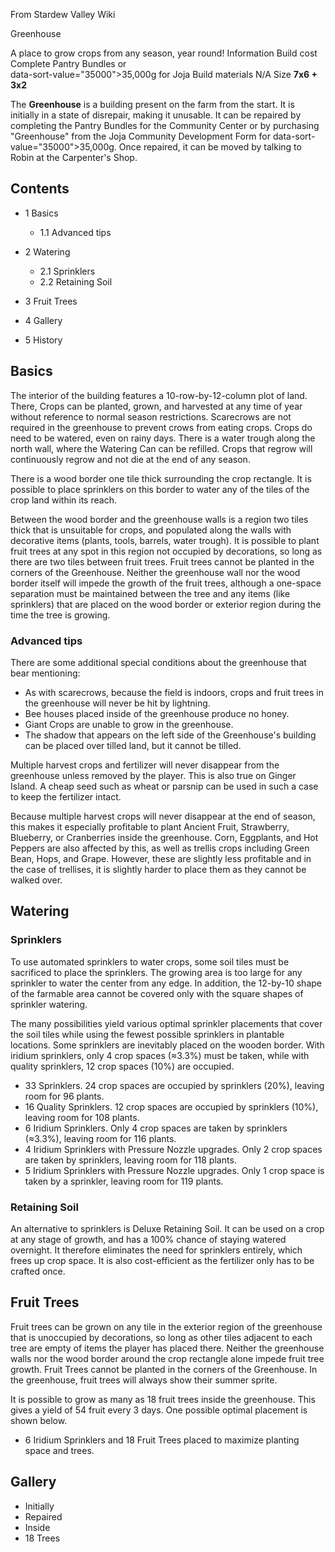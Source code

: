 From Stardew Valley Wiki

Greenhouse

A place to grow crops from any season, year round! Information Build cost Complete Pantry Bundles or  
data-sort-value="35000"&gt;35,000g for Joja Build materials N/A Size **7x6 + 3x2**

The **Greenhouse** is a building present on the farm from the start. It is initially in a state of disrepair, making it unusable. It can be repaired by completing the Pantry Bundles for the Community Center or by purchasing "Greenhouse" from the Joja Community Development Form for data-sort-value="35000"&gt;35,000g. Once repaired, it can be moved by talking to Robin at the Carpenter's Shop.

## Contents

- 1 Basics
  
  - 1.1 Advanced tips
- 2 Watering
  
  - 2.1 Sprinklers
  - 2.2 Retaining Soil
- 3 Fruit Trees
- 4 Gallery
- 5 History

## Basics

The interior of the building features a 10-row-by-12-column plot of land. There, Crops can be planted, grown, and harvested at any time of year without reference to normal season restrictions. Scarecrows are not required in the greenhouse to prevent crows from eating crops. Crops do need to be watered, even on rainy days. There is a water trough along the north wall, where the Watering Can can be refilled. Crops that regrow will continuously regrow and not die at the end of any season.

There is a wood border one tile thick surrounding the crop rectangle. It is possible to place sprinklers on this border to water any of the tiles of the crop land within its reach.

Between the wood border and the greenhouse walls is a region two tiles thick that is unsuitable for crops, and populated along the walls with decorative items (plants, tools, barrels, water trough). It is possible to plant fruit trees at any spot in this region not occupied by decorations, so long as there are two tiles between fruit trees. Fruit trees cannot be planted in the corners of the Greenhouse. Neither the greenhouse wall nor the wood border itself will impede the growth of the fruit trees, although a one-space separation must be maintained between the tree and any items (like sprinklers) that are placed on the wood border or exterior region during the time the tree is growing.

### Advanced tips

There are some additional special conditions about the greenhouse that bear mentioning:

- As with scarecrows, because the field is indoors, crops and fruit trees in the greenhouse will never be hit by lightning.
- Bee houses placed inside of the greenhouse produce no honey.
- Giant Crops are unable to grow in the greenhouse.
- The shadow that appears on the left side of the Greenhouse's building can be placed over tilled land, but it cannot be tilled.

Multiple harvest crops and fertilizer will never disappear from the greenhouse unless removed by the player. This is also true on Ginger Island. A cheap seed such as wheat or parsnip can be used in such a case to keep the fertilizer intact.

Because multiple harvest crops will never disappear at the end of season, this makes it especially profitable to plant Ancient Fruit, Strawberry, Blueberry, or Cranberries inside the greenhouse. Corn, Eggplants, and Hot Peppers are also affected by this, as well as trellis crops including Green Bean, Hops, and Grape. However, these are slightly less profitable and in the case of trellises, it is slightly harder to place them as they cannot be walked over.

## Watering

### Sprinklers

To use automated sprinklers to water crops, some soil tiles must be sacrificed to place the sprinklers. The growing area is too large for any sprinkler to water the center from any edge. In addition, the 12-by-10 shape of the farmable area cannot be covered only with the square shapes of sprinkler watering.

The many possibilities yield various optimal sprinkler placements that cover the soil tiles while using the fewest possible sprinklers in plantable locations. Some sprinklers are inevitably placed on the wooden border. With iridium sprinklers, only 4 crop spaces (≈3.3%) must be taken, while with quality sprinklers, 12 crop spaces (10%) are occupied.

- 33 Sprinklers. 24 crop spaces are occupied by sprinklers (20%), leaving room for 96 plants.
- 16 Quality Sprinklers. 12 crop spaces are occupied by sprinklers (10%), leaving room for 108 plants.
- 6 Iridium Sprinklers. Only 4 crop spaces are taken by sprinklers (≈3.3%), leaving room for 116 plants.
- 4 Iridium Sprinklers with Pressure Nozzle upgrades. Only 2 crop spaces are taken by sprinklers, leaving room for 118 plants.
- 5 Iridium Sprinklers with Pressure Nozzle upgrades. Only 1 crop space is taken by a sprinkler, leaving room for 119 plants.

### Retaining Soil

An alternative to sprinklers is Deluxe Retaining Soil. It can be used on a crop at any stage of growth, and has a 100% chance of staying watered overnight. It therefore eliminates the need for sprinklers entirely, which frees up crop space. It is also cost-efficient as the fertilizer only has to be crafted once.

## Fruit Trees

Fruit trees can be grown on any tile in the exterior region of the greenhouse that is unoccupied by decorations, so long as other tiles adjacent to each tree are empty of items the player has placed there. Neither the greenhouse walls nor the wood border around the crop rectangle alone impede fruit tree growth. Fruit Trees cannot be planted in the corners of the Greenhouse. In the greenhouse, fruit trees will always show their summer sprite.

It is possible to grow as many as 18 fruit trees inside the greenhouse. This gives a yield of 54 fruit every 3 days. One possible optimal placement is shown below.

- 6 Iridium Sprinklers and 18 Fruit Trees placed to maximize planting space and trees.

## Gallery

- Initially
- Repaired
- Inside
- 18 Trees